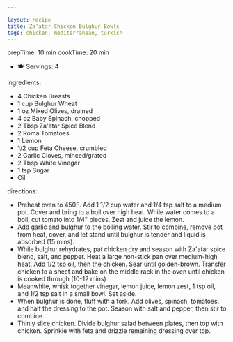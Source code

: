 ```yaml
---

layout: recipe
title: Za'atar Chicken Bulghur Bowls
tags: chicken, mediterranean, turkish
---
```



prepTime: 10 min
cookTime: 20 min
- 🍽️ Servings: 4

ingredients:
- 4 Chicken Breasts
- 1 cup Bulghur Wheat
- 1 oz Mixed Olives, drained
- 4 oz Baby Spinach, chopped
- 2 Tbsp Za'atar Spice Blend
- 2 Roma Tomatoes
- 1 Lemon
- 1/2 cup Feta Cheese, crumbled
- 2 Garlic Cloves, minced/grated
- 2 Tbsp White Vinegar
- 1 tsp Sugar
- Oil

directions:
- Preheat oven to 450F. Add 1 1/2 cup water and 1/4 tsp salt to a medium pot. Cover and bring to a boil over high heat. While water comes to a boil, cut tomato into 1/4" pieces. Zest and juice the lemon.
- Add garlic and bulghur to the boiling water. Stir to combine, remove pot from heat, cover, and let stand until bulghur is tender and liquid is absorbed (15 mins).
- While bulghur rehydrates, pat chicken dry and season with Za'atar spice blend, salt, and pepper. Heat a large non-stick pan over medium-high heat. Add 1/2 tsp oil, then the chicken. Sear until golden-brown. Transfer chicken to a sheet and bake on the middle rack in the oven until chicken is cooked through (10-12 mins)
- Meanwhile, whisk together vinegar, lemon juice, lemon zest, 1 tsp oil, and 1/2 tsp salt in a small bowl. Set aside.
- When bulghur is done, fluff with a fork. Add olives, spinach, tomatoes, and half the dressing to the pot. Season with salt and pepper, then stir to combine.
- Thinly slice chicken. Divide bulghur salad between plates, then top with chicken. Sprinkle with feta and drizzle remaining dressing over top.
